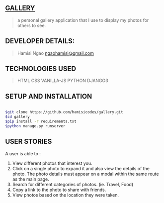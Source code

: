 ## [GALLERY](https://ham-gallery.herokuapp.com/ "live link ")
 >a personal gallery application that I use to display my photos for others to see.
 
## DEVELOPER DETAILS:
>Hamisi Ngao
>ngaohamisi@gmail.com

## TECHNOLOGIES USED
>HTML    CSS     VANILLA-JS    PYTHON    DJANGO3

## SETUP AND INSTALLATION

```bash

$git clone https://github.com/hamisicodes/gallery.git
$cd gallery
$pip install -r requirements.txt
$python manage.py runserver

```

## USER STORIES
A user is able to :

1. View different photos that interest you.
1. Click on a single photo to expand it and also view the details of the photo. The photo details must appear on a modal within the same route as the main page.
1. Search for different categories of photos. (ie. Travel, Food)
1. Copy a link to the photo to share with  friends.
1. View photos based on the location they were taken.








